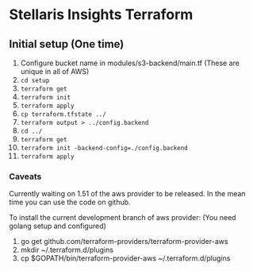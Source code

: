 # Stellaris Insights Terraform

## Initial setup (One time)

1. Configure bucket name in modules/s3-backend/main.tf (These are unique in all of AWS)
2. `cd setup`
3. `terraform get`
4. `terraform init`
5. `terraform apply`
6. `cp terraform.tfstate ../`
7. `terraform output > ../config.backend`
8. `cd ../`
9. `terraform get`
10. `terraform init -backend-config=./config.backend`
11. `terraform apply`

### Caveats

Currently waiting on 1.51 of the aws provider to be released. In the mean time you can use the code on github.

To install the current development branch of aws provider: (You need golang setup and configured)

1. go get github.com/terraform-providers/terraform-provider-aws
2. mkdir ~/.terraform.d/plugins
3. cp \$GOPATH/bin/terraform-provider-aws ~/.terraform.d/plugins
